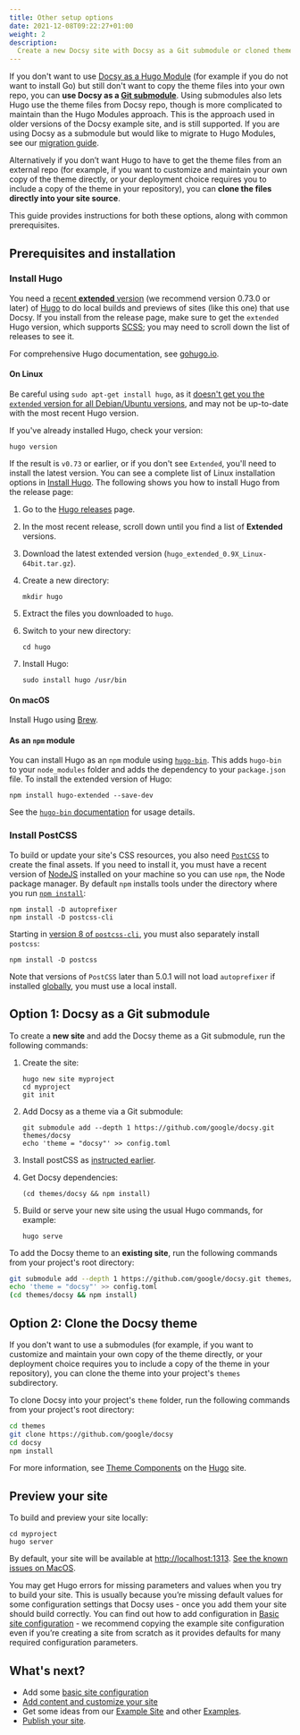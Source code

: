 ```yaml
---
title: Other setup options
date: 2021-12-08T09:22:27+01:00
weight: 2
description:
  Create a new Docsy site with Docsy as a Git submodule or cloned theme
---
```


If you don't want to use [Docsy as a Hugo Module](/docs/get-started/docsy-as-module/) (for example if you do not want to install Go) but still don't want to copy the theme files into your own repo, you can **use Docsy as a [Git submodule](https://git-scm.com/book/en/v2/Git-Tools-Submodules)**. Using submodules also lets Hugo use the theme files from Docsy repo, though is more complicated to maintain than the Hugo Modules approach. This is the approach used in older versions of the Docsy example site, and is still supported. If you are using Docsy as a submodule but would like to migrate to Hugo Modules, see our [migration guide]().

Alternatively if you don’t want Hugo to have to get the theme files from an external repo (for example, if you want to customize and maintain your own copy of the theme directly, or your deployment choice requires you to include a copy of the theme in your repository), you can **clone the files directly into your site source**.

This guide provides instructions for both these options, along with common prerequisites.

## Prerequisites and installation

### Install Hugo

You need a [recent **extended** version](https://github.com/gohugoio/hugo/releases) (we recommend version 0.73.0 or later) of [Hugo](https://gohugo.io/) to do local builds and previews of sites (like this one) that use Docsy. If you install from the release page, make sure to get the `extended` Hugo version, which supports [SCSS](https://sass-lang.com/documentation/file.SCSS_FOR_SASS_USERS.html); you may need to scroll down the list of releases to see it.

For comprehensive Hugo documentation, see [gohugo.io](https://gohugo.io/).

#### On Linux

Be careful using `sudo apt-get install hugo`, as it [doesn't get you the `extended` version for all Debian/Ubuntu versions](https://gohugo.io/getting-started/installing/#debian-and-ubuntu), and may not be up-to-date with the most recent Hugo version.

If you've already installed Hugo, check your version:

```
hugo version
```

If the result is `v0.73` or earlier, or if you don't see `Extended`, you'll need to install the latest version. You can see a complete list of Linux installation options in [Install Hugo](https://gohugo.io/getting-started/installing/#linux). The following shows you how to install Hugo from the release page:

1.  Go to the [Hugo releases](https://github.com/gohugoio/hugo/releases) page.
2.  In the most recent release, scroll down until you find a list of
    **Extended** versions.
3.  Download the latest extended version (`hugo_extended_0.9X_Linux-64bit.tar.gz`).
4.  Create a new directory:

        mkdir hugo

5.  Extract the files you downloaded to `hugo`.

6.  Switch to your new directory:

        cd hugo

7.  Install Hugo:

        sudo install hugo /usr/bin

#### On macOS

Install Hugo using [Brew](https://gohugo.io/getting-started/installing/#homebrew-macos).

#### As an `npm` module

You can install Hugo as an `npm` module using [`hugo-bin`](https://www.npmjs.com/package/hugo-bin). This adds `hugo-bin` to your `node_modules` folder and adds the dependency to your `package.json` file.  To install the extended version of Hugo:

```
npm install hugo-extended --save-dev
```

See the [`hugo-bin` documentation](https://www.npmjs.com/package/hugo-bin) for usage details.

### Install PostCSS

To build or update your site's CSS resources, you also need [`PostCSS`](https://postcss.org/) to create the final assets. If you need to install it, you must have a recent version of [NodeJS](https://nodejs.org/en/) installed on your machine so you can use `npm`, the Node package manager. By default `npm` installs tools under the directory where you run [`npm install`](https://docs.npmjs.com/cli/v6/commands/npm-install#description):

```
npm install -D autoprefixer
npm install -D postcss-cli
```

Starting in [version 8 of `postcss-cli`](https://github.com/postcss/postcss-cli/blob/master/CHANGELOG.md), you must also separately install `postcss`:

```
npm install -D postcss
```

Note that versions of `PostCSS` later than 5.0.1 will not load `autoprefixer` if installed [globally](https://flaviocopes.com/npm-packages-local-global/), you must use a local install.

## Option 1: Docsy as a Git submodule

To create a **new site** and add the Docsy theme as a Git submodule, run the
following commands:

 1. Create the site:

    ```shell
    hugo new site myproject
    cd myproject
    git init
    ```

 2. Add Docsy as a theme via a Git submodule:

    ```shell
    git submodule add --depth 1 https://github.com/google/docsy.git themes/docsy
    echo 'theme = "docsy"' >> config.toml
    ```

 3. Install postCSS as [instructed earlier](install-postcss).

 4. Get Docsy dependencies:

    ```shell
    (cd themes/docsy && npm install)
    ```

 5. Build or serve your new site using the usual Hugo commands, for example:

    ```shell
    hugo serve
    ```

To add the Docsy theme to an **existing site**, run the following commands from your
project's root directory:

```sh
git submodule add --depth 1 https://github.com/google/docsy.git themes/docsy
echo 'theme = "docsy"' >> config.toml
(cd themes/docsy && npm install)
```

## Option 2: Clone the Docsy theme

If you don't want to use a submodules (for example, if you want to customize and
maintain your own copy of the theme directly, or your deployment choice requires
you to include a copy of the theme in your repository), you can clone the theme
into your project's `themes` subdirectory.

To clone Docsy into your project's `theme` folder, run the following commands
from your project's root directory:

```sh
cd themes
git clone https://github.com/google/docsy
cd docsy
npm install
```

For more information, see [Theme Components](https://gohugo.io/hugo-modules/theme-components/) on the [Hugo](https://gohugo.io) site.

## Preview your site

To build and preview your site locally:

```
cd myproject
hugo server
```

By default, your site will be available at <http://localhost:1313>. [See the known issues on MacOS](/docs/get-started/known_issues/#macos).

You may get Hugo errors for missing parameters and values when you try to build your site. This is usually because you’re missing default values for some configuration settings that Docsy uses - once you add them your site should build correctly. You can find out how to add configuration in [Basic site configuration](/docs/get-started/basic-configuration/) - we recommend copying the example site configuration even if you’re creating a site from scratch as it provides defaults for many required configuration parameters.


## What's next?

* Add some [basic site configuration](/docs/get-started/basic-configuration/)
* [Add content and customize your site](/docs/adding-content/)
* Get some ideas from our [Example Site](https://github.com/google/docsy-example) and other [Examples](/docs/examples/).
* [Publish your site](/docs/deployment/).
